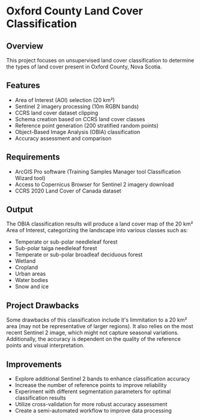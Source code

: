 # Oxford County Land Cover Classification
## Overview
This project focuses on unsupervised land cover classification to determine the types of land cover present in Oxford County, Nova Scotia.

## Features
- Area of Interest (AOI) selection (20 km²)
- Sentinel 2 imagery processing (10m RGBN bands)
- CCRS land cover dataset clipping
- Schema creation based on CCRS land cover classes
- Reference point generation (200 stratified random points)
- Object-Based Image Analysis (OBIA) classification
- Accuracy assessment and comparison

## Requirements
- ArcGIS Pro software (Training Samples Manager tool Classification Wizard tool) 
- Access to Copernicus Browser for Sentinel 2 imagery download
- CCRS 2020 Land Cover of Canada dataset

## Output
The OBIA classification results will produce a land cover map of the 20 km² Area of Interest, categorizing the landscape into various classes such as:
- Temperate or sub-polar needleleaf forest
- Sub-polar taiga needleleaf forest
- Temperate or sub-polar broadleaf deciduous forest
- Wetland
- Cropland
- Urban areas
- Water bodies
- Snow and ice

## Project Drawbacks
Some drawbacks of this classification include it's limmitation to a 20 km² area (may not be representative of larger regions). It also relies on the most recent Sentinel 2 image, which might not capture seasonal variations. Additionally, the accuracy is dependent on the quality of the reference points and visual interpretation.

## Improvements
- Explore additional Sentinel 2 bands to enhance classification accuracy
- Increase the number of reference points to improve reliability 
- Experiment with different segmentation parameters for optimal classification results 
- Utilize cross-validation for more robust accuracy assessment
- Create a semi-automated workflow to improve data processing
